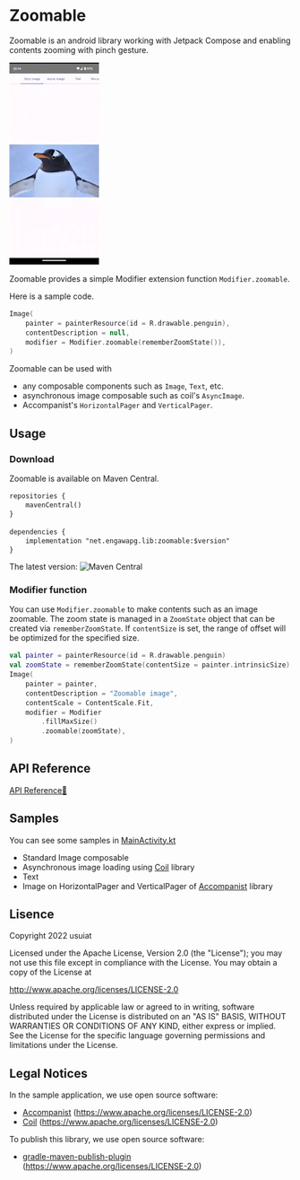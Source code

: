 # Zoomable

Zoomable is an android library working with Jetpack Compose and enabling contents zooming with pinch gesture.

![](doc/penguin.gif)

Zoomable provides a simple Modifier extension function `Modifier.zoomable`.

Here is a sample code.

```Kotlin
Image(
    painter = painterResource(id = R.drawable.penguin),
    contentDescription = null,
    modifier = Modifier.zoomable(rememberZoomState()),
)
```

Zoomable can be used with
- any composable components such as `Image`, `Text`, etc.
- asynchronous image composable such as coil's `AsyncImage`.
- Accompanist's `HorizontalPager` and `VerticalPager`.

## Usage

### Download

Zoomable is available on Maven Central.

```
repositories {
    mavenCentral()
}

dependencies {
    implementation "net.engawapg.lib:zoomable:$version"
}
```

The latest version: <img alt="Maven Central" src="https://img.shields.io/maven-central/v/net.engawapg.lib/zoomable">

### Modifier function

You can use `Modifier.zoomable` to make contents such as an image zoomable.
The zoom state is managed in a `ZoomState` object that can be created via `rememberZoomState`.
If `contentSize` is set, the range of offset will be optimized for the specified size.

```Kotlin
val painter = painterResource(id = R.drawable.penguin)
val zoomState = rememberZoomState(contentSize = painter.intrinsicSize)
Image(
    painter = painter,
    contentDescription = "Zoomable image",
    contentScale = ContentScale.Fit,
    modifier = Modifier
        .fillMaxSize()
        .zoomable(zoomState),
)
```

## API Reference

[API Reference🔎](https://usuiat.github.io/Zoomable/)

## Samples

You can see some samples in [MainActivity.kt](app/src/main/java/net/engawapg/app/zoomable/MainActivity.kt)

- Standard Image composable
- Asynchronous image loading using [Coil](https://coil-kt.github.io/coil/) library
- Text
- Image on HorizontalPager and VerticalPager of [Accompanist](https://google.github.io/accompanist/pager/) library

## Lisence

Copyright 2022 usuiat

Licensed under the Apache License, Version 2.0 (the "License");
you may not use this file except in compliance with the License.
You may obtain a copy of the License at

http://www.apache.org/licenses/LICENSE-2.0

Unless required by applicable law or agreed to in writing, software
distributed under the License is distributed on an "AS IS" BASIS,
WITHOUT WARRANTIES OR CONDITIONS OF ANY KIND, either express or implied.
See the License for the specific language governing permissions and
limitations under the License.

## Legal Notices

In the sample application, we use open source software:

- [Accompanist](https://google.github.io/accompanist/) (https://www.apache.org/licenses/LICENSE-2.0)
- [Coil](https://coil-kt.github.io/coil/) (https://www.apache.org/licenses/LICENSE-2.0)

To publish this library, we use open source software:

- [gradle-maven-publish-plugin](https://github.com/vanniktech/gradle-maven-publish-plugin) (https://www.apache.org/licenses/LICENSE-2.0)
